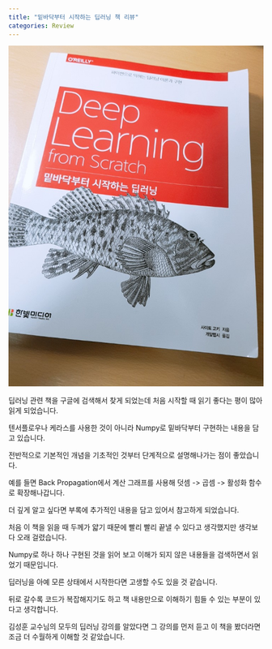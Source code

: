 ```yaml
---
title: "밑바닥부터 시작하는 딥러닝 책 리뷰"
categories: Review
---
```

![](/assets/images/deep_learning_from_scratch.jpg)

딥러닝 관련 책을 구글에 검색해서 찾게 되었는데 처음 시작할 때 읽기 좋다는 평이 많아 읽게 되었습니다.

텐서플로우나 케라스를 사용한 것이 아니라 Numpy로 밑바닥부터 구현하는 내용을 담고 있습니다.

전반적으로 기본적인 개념을 기초적인 것부터 단계적으로 설명해나가는 점이 좋았습니다.

예를 들면 Back Propagation에서 계산 그래프를 사용해 덧셈 -> 곱셈 -> 활성화 함수로 확장해나갑니다.

더 깊게 알고 싶다면 부록에 추가적인 내용을 담고 있어서 참고하게 되었습니다.

처음 이 책을 읽을 때 두께가 얇기 때문에 빨리 빨리 끝낼 수 있다고 생각했지만 생각보다 오래 걸렸습니다.

Numpy로 하나 하나 구현된 것을 읽어 보고 이해가 되지 않은 내용들을 검색하면서 읽었기 때문입니다.

딥러닝을 아예 모른 상태에서 시작한다면 고생할 수도 있을 것 같습니다.

뒤로 갈수록 코드가 복잡해지기도 하고 책 내용만으로 이해하기 힘들 수 있는 부분이 있다고 생각합니다.

김성훈 교수님의 모두의 딥러닝 강의를 알았다면 그 강의를 먼저 듣고 이 책을 봤더라면 조금 더 수월하게 이해할 것 같았습니다.

